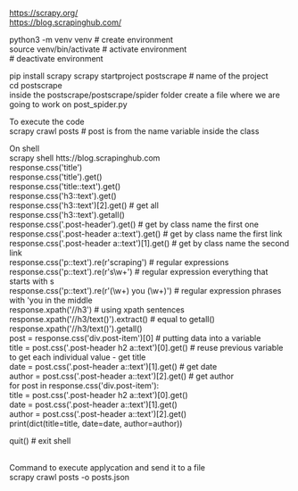 https://scrapy.org/    <br>
https://blog.scrapinghub.com/   <br>

python3 -m venv venv    # create environment  <br>
source  venv/bin/activate     # activate environment    <br>
    # deactivate environment  <br>

pip install scrapy  <ber>
scrapy startproject postscrape         # name of the project   <br>
cd postscrape  <br>
inside the postscrape/postscrape/spider folder create a file where we are going to work on post_spider.py <br>

To execute the code <br>
scrapy crawl posts    # post is from the name variable inside the class     <br>



On shell    <br>
scrapy shell htts://blog.scrapinghub.com    <br>
response.css('title')   <br>
response.css('title').get() <br>
response.css('title::text').get()   <br>
response.css('h3::text').get()  <br>
response.css('h3::text')[2].get()   # get all   <br>
response.css('h3::text').getall()   <br>
response.css('.post-header').get()    # get by class name the first one <br>
response.css('.post-header a::text').get()    # get by class name the first link    <br>
response.css('.post-header a::text')[1].get()    # get by class name the second link    <br>
response.css('p::text').re(r'scraping')    # regular expressions    <br>
response.css('p::text').re(r's\w+')     # regular expression everything that starts with s  <br>
response.css('p::text').re(r'(\w+) you (\w+)') # regular expression phrases with 'you in the middle     <br>
response.xpath('//h3')      # using xpath sentences <br>
response.xpath('//h3/text()').extract() # equal to getall() <br>
response.xpath('//h3/text()').getall()  <br>
post = response.css('div.post-item')[0]     # putting data into a variable  <br>
title = post.css('.post-header h2 a::text')[0].get()    # reuse previous variable to get each individual value - get title  <br>
date = post.css('.post-header a::text')[1].get()        # get date  <br>
author = post.css('.post-header a::text')[2].get()      # get author    <br>
for post in response.css('div.post-item'):      <br>
    title = post.css('.post-header h2 a::text')[0].get()        <br>
    date = post.css('.post-header a::text')[1].get()        <br>
    author = post.css('.post-header a::text')[2].get()      <br>
    print(dict(title=title, date=date, author=author))      <br>

quit()      # exit shell        <br><br>

Command to execute applycation and send it to a file    <br>
scrapy crawl posts -o posts.json     <br>



